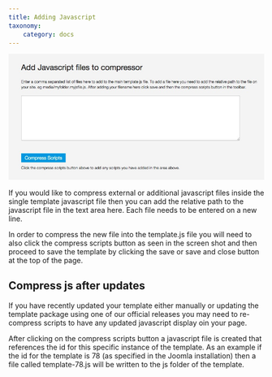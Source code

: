 ```yaml
---
title: Adding Javascript
taxonomy:
    category: docs
---
```



![Javascript Compressor](/images/documentation/performance/javascript-compressor.jpg)

If you would like to compress external or additional javascript files inside the single template javascript file then you can add the relative path to the javascript file in the text area here. Each file needs to be entered on a new line.

In order to compress the new file into the template.js file you will need to also click the compress scripts button as seen in the screen shot and then proceed to save the template by clicking the save or save and close button at the top of the page.

## Compress js after updates
If you have recently updated your template either manually or updating the template package using one of our official releases you may need to re-compress scripts to have any updated javascript display oin your page.

After clicking on the compress scripts button a javascript file is created that references the id for this specific instance of the template. As an example if the id for the template is 78 (as specified in the Joomla installation) then a file called template-78.js will be written to the js folder of the template.